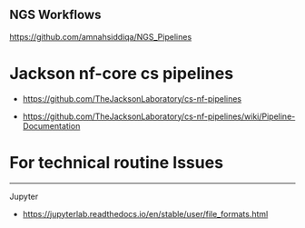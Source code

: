 ## NGS Workflows

https://github.com/amnahsiddiqa/NGS_Pipelines



# Jackson nf-core cs pipelines 
- https://github.com/TheJacksonLaboratory/cs-nf-pipelines


- https://github.com/TheJacksonLaboratory/cs-nf-pipelines/wiki/Pipeline-Documentation

# For technical routine Issues 



----

Jupyter

- https://jupyterlab.readthedocs.io/en/stable/user/file_formats.html
